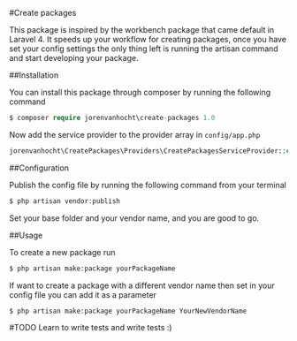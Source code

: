 #Create packages

This package is inspired by the workbench package that came default in Laravel 4.
It speeds up your workflow for creating packages, once you have set your config settings the only thing left
is running the artisan command and start developing your package.

##Installation

You can install this package through composer by running the following command

```php
$ composer require jorenvanhocht\create-packages 1.0
```

Now add the service provider to the provider array in ```config/app.php```

```php
jorenvanhocht\CreatePackages\Providers\CreatePackagesServiceProvider::class,
```

##Configuration

Publish the config file by running the following command from your terminal

```php
$ php artisan vendor:publish
```

Set your base folder and your vendor name, and you are good to go.

##Usage

To create a new package run

```php
$ php artisan make:package yourPackageName
```

If want to create a package with a different vendor name then set in your config file you can add it as a parameter

```php
$ php artisan make:package yourPackageName YourNewVendorName
```

#TODO
Learn to write tests and write tests :)